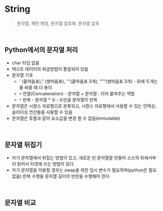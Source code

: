 # String

> 문자열, 패턴 매칭, 문자열 암호화, 문자열 압축

<br>

## Python에서의 문자열 처리

- char 타입 없음
- 텍스트 데이터의 취급방법이 통일되어 있음
- 문자열 기호
  - ' (홑따옴표)," (쌍따옴표), '''(홑따옴표 3개), """(쌍따옴표 3개) - 뒤에 두개는 줄 바꿀 때 더 용이
  - `+` 연결(Concatenation) - 문자열 + 문자열 : 이어 붙여주는 역할
  - `*` 반복 - 문자열 * 수 : 수만큼 문자열이 반복
- 문자열은 시퀀스 자료형으로 분류되고, 시퀀스 자료형에서 사용할 수 있는 인덱싱, 슬라이싱 연산들을 사용할 수 있음
- 문자열은 튜플과 같이 요소값을 변경 할 수 없음(immutable)

<br>

## 문자열 뒤집기

- 자기 문자열에서 뒤집는 방법이 있고, 새로운 빈 문자열을 만들어 소스의 뒤에서부터 읽어서 타겟에 쓰는 방법이 있다.
- 자기 문자열을 이용할 경우는 swap을 위한 임시 변수가 필요하며(python은 필요 없음) 반복 수행을 문자열 길이의 반만을 수행해야 한다.

<br>

## 문자열 비교

